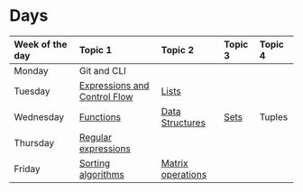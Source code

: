 # Days

| Week of the day | Topic 1                             | Topic 2                  | Topic 3       | Topic 4 |
|:----------------|:------------------------------------|:-------------------------|:--------------|:--|
| Monday          | Git and CLI                         |                          |               ||
| Tuesday         | [Expressions and Control Flow][1-0] | [Lists][1-1]             | |             ||
| Wednesday       | [Functions][2-0]                    | [Data Structures][2-1] |[Sets][2-2]              | Tuples |
| Thursday        | [Regular expressions][3-0]          |                          |               ||
| Friday          | [Sorting algorithms][4-0]           | [Matrix operations][4-1] | |             ||

[1-0]: ./expressions-and-control-flow.ipynb
[1-1]: ./arrays.ipynb
[2-0]: ./functions.ipynb
[2-1]: ./data-structures.ipynb
[2-2]: ./sets.ipynb
[3-0]: ./regular-expressions.ipynb
[4-0]: ./sorting-algorithms.ipynb
[4-1]: ./basic-matrix-operations.ipynb